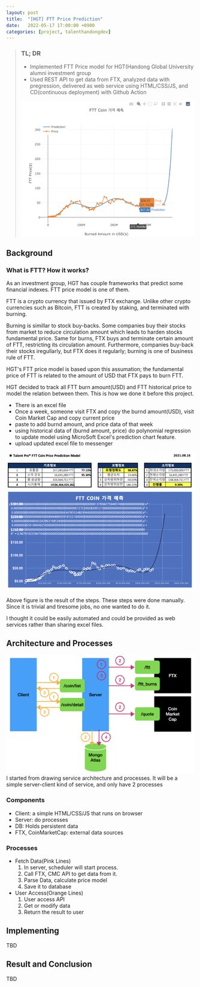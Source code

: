 ```yaml
---
layout: post
title:  "[HGT] FTT Price Prediction"
date:   2022-05-17 17:00:00 +0900
categories: [project, talenthandongdev]
---
```

> ### TL; DR
>
> - Implemented FTT Price model for HGT(Handong Global University alumni investment group  
> - Used REST API to get data from FTX, analyzed data with pregression, delivered as web service using HTML/CSS/JS, and CD(continuous deployment) with Github Action  
>  
>![result](/assets/images/pricemodelss.png)



## Background

### What is FTT? How it works?

As an investment group, HGT has couple frameworks that predict some financial indexes. FTT price model is one of them.

FTT is a crypto currency that issued by FTX exchange. Unlike other crypto currencies such as Bitcoin, FTT is created by staking, and terminated with burning.

Burning is simillar to stock buy-backs. Some companies buy their stocks from market to reduce circulation amount which leads to harden stocks fundamental price. Same for burns, FTX buys and terminate certain amount of FTT, restricting its circulation amount. Furthermore, companies buy-back their stocks iregullarly, but FTX does it regularly; burning is one of business rule of FTT.

HGT's FTT price model is based upon this assumation; the fundamental price of FTT is related to the amount of USD that FTX pays to burn FTT.

HGT decided to track all FTT burn amount(USD) and FTT historical price to model the relation between them. This is how we done it before this project.  
- There is an excel file
- Once a week, someone visit FTX and copy the burnd amount(USD), visit Coin Market Cap and copy current price
- paste to add burnd amount, and price data of that week
- using historical data of (burnd amount, price) do polynomial regression to update model using MicroSoft Excel's prediction chart feature.
- upload updated excel file to messenger

![excel](/assets/images/ftt-model-excel.png)

Above figure is the result of the steps. These steps were done manually. Since it is trivial and tiresome jobs, no one wanted to do it.

I thought it could be easily automated and could be provided as web services rather than sharing excel files.

## Architecture and Processes

![arch](/assets/images/ftt-model-arch.png)
I started from drawing service architecture and processes. It will be a simple server-client kind of service, and only have 2 processes

### Components
- Client: a simple HTML/CSS/JS that runs on browser
- Server: do processes
- DB: Holds persistent data
- FTX, CoinMarketCap: external data sources

### Processes
- Fetch Data(Pink Lines)
    1. In server, scheduler will start process.
    2. Call FTX, CMC API to get data from it. 
    3. Parse Data, calculate price model
    4. Save it to database
- User Access(Orange Lines)
    1. User access API
    2. Get or modify data
    3. Return the result to user

## Implementing

TBD

## Result and Conclusion

TBD

